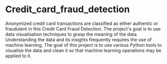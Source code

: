 # Credit_card_fraud_detection
Anonymized credit card transactions are classified as either authentic or fraudulent in this Credit Card Fraud Detection. The project's goal is to use data visualisation techniques to grasp the meaning of the data. Understanding the data and its insights frequently requires the use of machine learning. The goal of this project is to use various Python tools to visualise the data and clean it so that machine learning operations may be applied to it.
